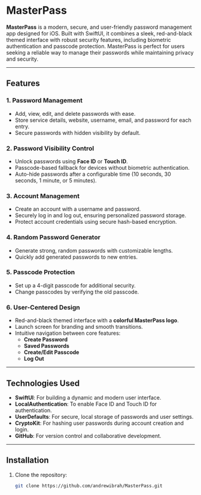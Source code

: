 # MasterPass

**MasterPass** is a modern, secure, and user-friendly password management app designed for iOS. Built with SwiftUI, it combines a sleek, red-and-black themed interface with robust security features, including biometric authentication and passcode protection. MasterPass is perfect for users seeking a reliable way to manage their passwords while maintaining privacy and security.

---

## Features

### 1. **Password Management**
- Add, view, edit, and delete passwords with ease.
- Store service details, website, username, email, and password for each entry.
- Secure passwords with hidden visibility by default.

### 2. **Password Visibility Control**
- Unlock passwords using **Face ID** or **Touch ID**.
- Passcode-based fallback for devices without biometric authentication.
- Auto-hide passwords after a configurable time (10 seconds, 30 seconds, 1 minute, or 5 minutes).

### 3. **Account Management**
- Create an account with a username and password.
- Securely log in and log out, ensuring personalized password storage.
- Protect account credentials using secure hash-based encryption.

### 4. **Random Password Generator**
- Generate strong, random passwords with customizable lengths.
- Quickly add generated passwords to new entries.

### 5. **Passcode Protection**
- Set up a 4-digit passcode for additional security.
- Change passcodes by verifying the old passcode.

### 6. **User-Centered Design**
- Red-and-black themed interface with a **colorful MasterPass logo**.
- Launch screen for branding and smooth transitions.
- Intuitive navigation between core features:
  - **Create Password**
  - **Saved Passwords**
  - **Create/Edit Passcode**
  - **Log Out**

---

## Technologies Used

- **SwiftUI**: For building a dynamic and modern user interface.
- **LocalAuthentication**: To enable Face ID and Touch ID for authentication.
- **UserDefaults**: For secure, local storage of passwords and user settings.
- **CryptoKit**: For hashing user passwords during account creation and login.
- **GitHub**: For version control and collaborative development.

---

## Installation

1. Clone the repository:
   ```bash
   git clone https://github.com/andrewibrah/MasterPass.git
